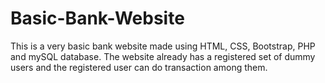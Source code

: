 # Basic-Bank-Website
This is a very basic bank website made using HTML, CSS, Bootstrap, PHP and mySQL database. The website already has a registered set of dummy users and the registered user can do transaction among them. 
